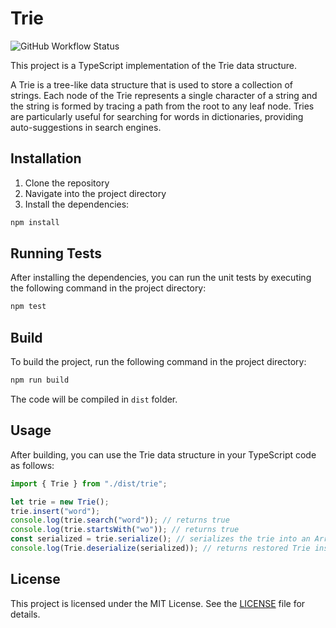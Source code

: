 # Trie

![GitHub Workflow Status](https://img.shields.io/github/actions/workflow/status/zhelvis/trie/node.js.yml)

This project is a TypeScript implementation of the Trie data structure.

A Trie is a tree-like data structure that is used to store a collection of strings. Each node of the Trie represents a single character of a string and the string is formed by tracing a path from the root to any leaf node. Tries are particularly useful for searching for words in dictionaries, providing auto-suggestions in search engines.

## Installation

1. Clone the repository
1. Navigate into the project directory
1. Install the dependencies:

```bash
npm install
```

## Running Tests

After installing the dependencies, you can run the unit tests by executing the following command in the project directory:

```bash
npm test
```

## Build

To build the project, run the following command in the project directory:

```bash
npm run build
```

The code will be compiled in `dist` folder.

## Usage

After building, you can use the Trie data structure in your TypeScript code as follows:

```typescript
import { Trie } from "./dist/trie";

let trie = new Trie();
trie.insert("word");
console.log(trie.search("word")); // returns true
console.log(trie.startsWith("wo")); // returns true
const serialized = trie.serialize(); // serializes the trie into an ArrayBuffer
console.log(Trie.deserialize(serialized)); // returns restored Trie instance
```

## License

This project is licensed under the MIT License. See the [LICENSE](LICENSE) file for details.
